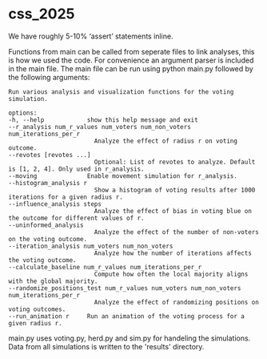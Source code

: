 # css_2025

We have roughly 5-10% ‘assert’ statements inline.

Functions from main can be called from seperate files to link analyses, this is how we used the code. For convenience an argument parser is included in the main file.
The main file can be run using python main.py followed by the following arguments:

    Run various analysis and visualization functions for the voting simulation.

    options:
    -h, --help            show this help message and exit
    --r_analysis num_r_values num_voters num_non_voters num_iterations_per_r
                            Analyze the effect of radius r on voting outcome.
    --revotes [revotes ...]
                            Optional: List of revotes to analyze. Default is [1, 2, 4]. Only used in r_analysis.
    --moving              Enable movement simulation for r_analysis.
    --histogram_analysis r
                            Show a histogram of voting results after 1000 iterations for a given radius r.
    --influence_analysis steps
                            Analyze the effect of bias in voting blue on the outcome for different values of r.
    --uninformed_analysis
                            Analyze the effect of the number of non-voters on the voting outcome.
    --iteration_analysis num_voters num_non_voters
                            Analyze how the number of iterations affects the voting outcome.
    --calculate_baseline num_r_values num_iterations_per_r
                            Compute how often the local majority aligns with the global majority.
    --randomize_positions_test num_r_values num_voters num_non_voters num_iterations_per_r
                            Analyze the effect of randomizing positions on voting outcomes.
    --run_animation r     Run an animation of the voting process for a given radius r.

  main.py uses voting.py, herd.py and sim.py for handeling the simulations. Data from all simulations is written to the 'results' directory.